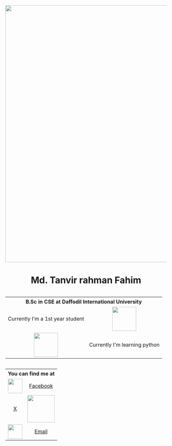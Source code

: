 <div align="center">
  <img src="https://i.pinimg.com/originals/02/01/1e/02011ec8554277b8c70bf22fb192123c.gif" width="800"/>
</div>

<h1 align="center">
  Md. Tanvir rahman Fahim
</h1>

<table align="left">
  <th colspan="2">B.Sc in CSE at Daffodil International University</th>  
  <tr>
    <td align="center">Currently I'm a 1st year student</td>
    <td align="center"><img src="https://media.tenor.com/muiYdnqnCFUAAAAi/warden-minecraft.gif" width="75"/></td>
  </tr>
  <tr>
    <td align="center"><img src="https://media.tenor.com/lDP4QgUYoDkAAAAi/minecraft.gif" width="75"/></td>
    <td align="center">Currently I'm learning python</td>
  </tr>
</table>

<table align="right">
 <th colspan="2">You can find me at</th>
 <tr>
   <td align="center"><img src="https://media.tenor.com/XmhnAMSWGTUAAAAi/araslot-facebook.gif" width="45"/></td>
   <td align="center"><a href="https://www.facebook.com/mtafhim0043/">Facebook</a></td>
 </tr>
<tr>
  <td align="center"><a href="https://x.com/tahmadim003">X</a></td>
  <td align="center"><img src="https://media1.tenor.com/m/iKYAPaZet9MAAAAC/x-twitter.gif" width="85"/></td>
</tr>
<tr>
  <td align="center"><img src="https://media1.tenor.com/m/4sLYwL0JsNoAAAAC/tenakin-tenakin-mail-animation.gif" width="45"/></td>
  <td align="center"><a href="mailto:tahmadim001@gmail.com">Email</a></td>
</tr>
</table>
